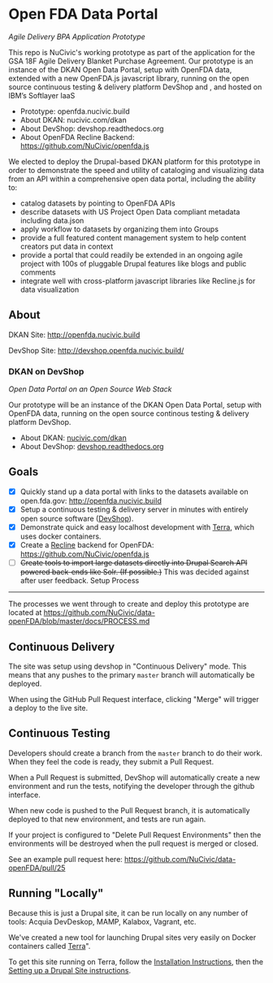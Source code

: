 Open FDA Data Portal
====================

*Agile Delivery BPA Application Prototype*

This repo is NuCivic's working prototype as part of the application for the GSA 18F Agile Delivery Blanket Purchase Agreement.  Our prototype is an instance of the DKAN Open Data Portal, setup with OpenFDA data, extended with a new OpenFDA.js javascript library, running on the open source continuous testing & delivery platform DevShop and , and hosted on IBM’s Softlayer IaaS

- Prototype: openfda.nucivic.build
- About DKAN: nucivic.com/dkan
- About DevShop: devshop.readthedocs.org
- About OpenFDA Recline Backend: https://github.com/NuCivic/openfda.js 

We elected to deploy the Drupal-based DKAN platform for this prototype in order to demonstrate the speed and utility of cataloging and visualizing data from an API within a comprehensive open data portal, including the ability to: 
- catalog datasets by pointing to OpenFDA APIs
- describe datasets with US Project Open Data compliant metadata including data.json
- apply workflow to datasets by organizing them into Groups
- provide a full featured content management system to help content creators put data in context
- provide a portal that could readily be extended in an ongoing agile project with 100s of pluggable Drupal features like blogs and public comments
- integrate well with cross-platform javascript libraries like Recline.js for data visualization

About
-----

DKAN Site: http://openfda.nucivic.build

DevShop Site: http://devshop.openfda.nucivic.build/

### DKAN on DevShop
*Open Data Portal on an Open Source Web Stack*

Our prototype will be an instance of the DKAN Open Data Portal, setup with OpenFDA data, running on the open source continous testing & delivery platform DevShop.

- About DKAN: [nucivic.com/dkan](http://nucivic.com/dkan/)
- About DevShop: [devshop.readthedocs.org](http://devshop.readthedocs.org/)

Goals
-----
- [x] Quickly stand up a data portal with links to the datasets available on open.fda.gov: http://openfda.nucivic.build 
- [x] Setup a continuous testing & delivery server in minutes with entirely open source software ([DevShop](http://devshop.readthedocs.org/)).
- [x] Demonstrate quick and easy localhost development with [Terra](http://github.com/terra-ops/terra), which uses docker containers.
- [x] Create a [Recline](http://okfnlabs.org/recline/) backend for OpenFDA: https://github.com/NuCivic/openfda.js
- [ ] <strike>Create tools to import large datasets directly into Drupal Search API powered back-ends like Solr.  (If possible.)</strike> This was decided against after user feedback.
Setup Process
-------------

The processes we went through to create and deploy this prototype are located at https://github.com/NuCivic/data-openFDA/blob/master/docs/PROCESS.md

Continuous Delivery
-------------------

The site was setup using devshop in "Continuous Delivery" mode.  This means that any pushes to the primary `master` branch will automatically be deployed. 

When using the GitHub Pull Request interface, clicking "Merge" will trigger a deploy to the live site.

Continuous Testing
------------------

Developers should create a branch from the `master` branch to do their work.  When they feel the code is ready, they submit a Pull Request. 

When a Pull Request is submitted, DevShop will automatically create a new environment and run the tests, notifying the developer through the github interface.

When new code is pushed to the Pull Request branch, it is automatically deployed to that new environment, and tests are run again.

If your project is configured to "Delete Pull Request Environments" then the environments will be destroyed when the pull request is merged or closed.

See an example pull request here: https://github.com/NuCivic/data-openFDA/pull/25

Running "Locally"
-----------------

Because this is just a Drupal site, it can be run locally on any number of tools: Acquia DevDeskop, MAMP, Kalabox, Vagrant, etc.

We've created a new tool for launching Drupal sites very easily on Docker containers called [Terra](https://github.com/terra-ops/terra-app)".  

To get this site running on Terra, follow the [Installation Instructions](http://terra.readthedocs.org/en/latest/install/), then the [Setting up a Drupal Site instructions](http://terra.readthedocs.org/en/latest/drupal/).
